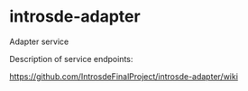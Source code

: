 # introsde-adapter
Adapter service

Description of service endpoints:

https://github.com/IntrosdeFinalProject/introsde-adapter/wiki
